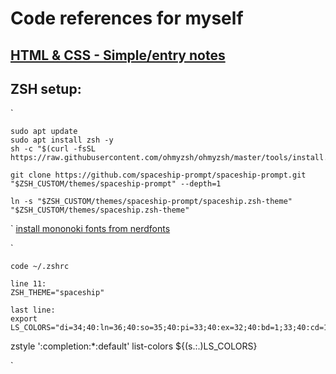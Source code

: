 # Code references for myself

## [HTML & CSS - Simple/entry notes ](https://github.com/andrejarboe/learning/tree/main/html)

## ZSH setup:

`

    sudo apt update
    sudo apt install zsh -y
    sh -c "$(curl -fsSL https://raw.githubusercontent.com/ohmyzsh/ohmyzsh/master/tools/install.sh)"

    git clone https://github.com/spaceship-prompt/spaceship-prompt.git  "$ZSH_CUSTOM/themes/spaceship-prompt" --depth=1

    ln -s "$ZSH_CUSTOM/themes/spaceship-prompt/spaceship.zsh-theme" "$ZSH_CUSTOM/themes/spaceship.zsh-theme" 
`
    [install mononoki fonts from nerdfonts](https://www.nerdfonts.com/font-downloads)

`

    code ~/.zshrc

    line 11:
    ZSH_THEME="spaceship"

    last line:
    export LS_COLORS="di=34;40:ln=36;40:so=35;40:pi=33;40:ex=32;40:bd=1;33;40:cd=1;33;40:su=0;41:sg=0;43:tw=0;42:ow=34;40:"
zstyle ':completion:*:default' list-colors ${(s.:.)LS_COLORS}

`